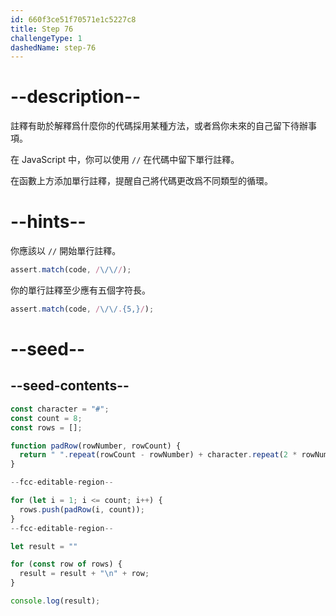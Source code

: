 ```yaml
---
id: 660f3ce51f70571e1c5227c8
title: Step 76
challengeType: 1
dashedName: step-76
---
```


# --description--

註釋有助於解釋爲什麼你的代碼採用某種方法，或者爲你未來的自己留下待辦事項。

在 JavaScript 中，你可以使用 `//` 在代碼中留下單行註釋。

在函數上方添加單行註釋，提醒自己將代碼更改爲不同類型的循環。

# --hints--

你應該以 `//` 開始單行註釋。

```js
assert.match(code, /\/\//);
```

你的單行註釋至少應有五個字符長。

```js
assert.match(code, /\/\/.{5,}/);
```

# --seed--

## --seed-contents--

```js
const character = "#";
const count = 8;
const rows = [];

function padRow(rowNumber, rowCount) {
  return " ".repeat(rowCount - rowNumber) + character.repeat(2 * rowNumber - 1) + " ".repeat(rowCount - rowNumber);
}

--fcc-editable-region--

for (let i = 1; i <= count; i++) {
  rows.push(padRow(i, count));
}
--fcc-editable-region--

let result = ""

for (const row of rows) {
  result = result + "\n" + row;
}

console.log(result);
```
